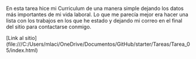 En esta tarea hice mi Curriculum de una manera simple dejando los datos más importantes de mi vida laboral. Lo que me parecía mejor era hacer una lista con los trabajos en los que he estado y dejando mi correo en el final del sitio para contactarse conmigo. 

[Link al sitio] (file:///C:/Users/mlaci/OneDrive/Documentos/GitHub/starter/Tareas/Tarea_05/index.html)